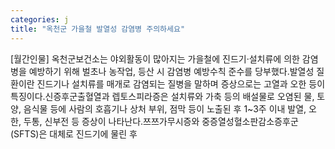 ```yaml
---
categories: j
title: "옥천군 가을철 발열성 감염병 주의하세요"
---
```

[월간인물] 옥천군보건소는 야외활동이 많아지는 가을철에 진드기·설치류에 의한 감염병을 예방하기 위해 벌초나 농작업, 등산 시 감염병 예방수칙 준수를 당부했다.발열성 질환이란 진드기나 설치류를 매개로 감염되는 질병을 말하며 증상으로는 고열과 오한 등이 특징이다.신증후군출혈열과 렙토스피라증은 설치류와 가축 등의 배설물로 오염된 물, 토양, 음식물 등에 사람의 호흡기나 상처 부위, 점막 등이 노출된 후 1~3주 이내 발열, 오한, 두통, 신부전 등 증상이 나타난다.쯔쯔가무시증와 중증열성혈소판감소증후군(SFTS)은 대체로 진드기에 물린 후